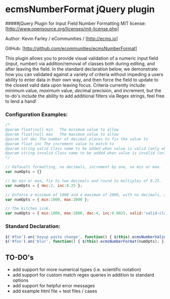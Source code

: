 # ecmsNumberFormat jQuery plugin
#####jQuery Plugin for Input Field Number Formatting
MIT license: [http://www.opensource.org/licenses/mit-license.php]

Author: Kevin Farley / eCommunities / [http://ecms.io]

GitHub: [http://github.com/ecommunities/ecmsNumberFormat]

This plugin allows you to provide visual validation of a numeric input field (input, number) via addition/removal of classes both during editing, and after leaving the field.  In the standard declaration below, we 
demonstrate how you can validated against a variety of criteria without impeding a users ability to enter data in their own way, and then force the field to update to the closest valid data upon leaving focus.  Criteria 
currently include: *min*imum value, *max*imum value, *dec*imal precision, and *inc*rement, but the to-do's include the ability to add additional filters via Regex strings, feel free to lend a hand!

### Configuration Examples:
```javascript
/*
@param float|null min	The minimum value to allow
@param float|null max	The maximum value to allow
@param int dec The number of decimal places to fix the value to
@param float inc The increment value to match to 
@param string valid Class name to be added when value is valid (only while field has focus)
@param string invalid Class name to be added when value is invalid (only while field has focus)
*/

// Defaualt formatting, no decimals, increment by one, no min or max.
var numOpts = {}					

// No min or max, fix to two decimals and round to multiples of 0.25.	
var numOpts = { dec:2, inc:0.25 };

// Enforce a minimum of 1000 and a maximum of 2000, with no decimals, and increment by one.
var numOpts = { min:1000, max:2000 };

// The kitchen sink.
var numOpts = { min:1000, max:2000, dec:4, inc:0.0025, valid:'valid-class', invalid:'invalid-class' };
```

### Standard Declaration:
```javascript
$('#foo').on('keyup paste change', function() { $(this).ecmsNumberValidate(numOpts); });
$('#foo').on('blur', function() { $(this).ecmsNumberFormat(numOpts); }).blur();
```

## TO-DO's

- add support for more numerical types (i.e. scientific notation)
- add support for custom match regex queries in addition to standard options
- add support for helpful error messages
- add example html file + test files / cases
